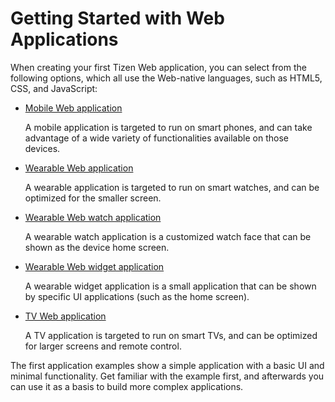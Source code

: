 
# Getting Started with Web Applications

When creating your first Tizen Web application, you can select from the
following options, which all use the Web-native languages, such as
HTML5, CSS, and JavaScript:

-   [Mobile Web application](mobile/first-app-mw.md)

    A mobile application is targeted to run on smart phones, and can
    take advantage of a wide variety of functionalities available on
    those devices.

-   [Wearable Web application](wearable/first-app-ww.md)

    A wearable application is targeted to run on smart watches, and can
    be optimized for the smaller screen.

-   [Wearable Web watch
    application](wearable-watch/first-app-watch-ww.md)

    A wearable watch application is a customized watch face that can be
    shown as the device home screen.

-   [Wearable Web widget
    application](wearable-widget/first-app-widget-ww.md)

    A wearable widget application is a small application that can be
    shown by specific UI applications (such as the home screen).

-   [TV Web application](tv/first-app-tw.md)

    A TV application is targeted to run on smart TVs, and can be optimized for larger screens and remote control.

The first application examples show a simple application with a basic UI
and minimal functionality. Get familiar with the example first, and
afterwards you can use it as a basis to build more complex applications.

